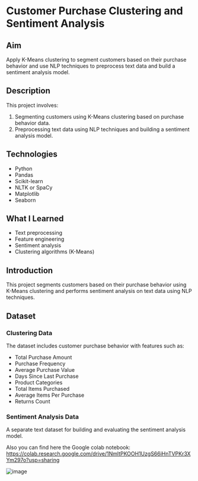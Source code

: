 # Customer Purchase Clustering and Sentiment Analysis

## Aim
Apply K-Means clustering to segment customers based on their purchase behavior and use NLP techniques to preprocess text data and build a sentiment analysis model.

## Description
This project involves:
1. Segmenting customers using K-Means clustering based on purchase behavior data.
2. Preprocessing text data using NLP techniques and building a sentiment analysis model.

## Technologies
- Python
- Pandas
- Scikit-learn
- NLTK or SpaCy
- Matplotlib
- Seaborn

## What I Learned
- Text preprocessing
- Feature engineering
- Sentiment analysis
- Clustering algorithms (K-Means)

## Introduction
This project segments customers based on their purchase behavior using K-Means clustering and performs sentiment analysis on text data using NLP techniques.

## Dataset
### Clustering Data
The dataset includes customer purchase behavior with features such as:
- Total Purchase Amount
- Purchase Frequency
- Average Purchase Value
- Days Since Last Purchase
- Product Categories
- Total Items Purchased
- Average Items Per Purchase
- Returns Count

### Sentiment Analysis Data
A separate text dataset for building and evaluating the sentiment analysis model.

Also you can find here the Google colab notebook:
https://colab.research.google.com/drive/1NmltPKOOH1UzgS66iHnTVPKr3XYm297o?usp=sharing

![image](https://github.com/user-attachments/assets/20287d93-6098-4a17-b250-70587dd39c5e)

